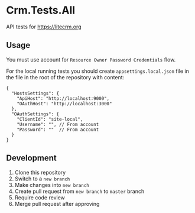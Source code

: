 # Crm.Tests.All

API tests for https://litecrm.org

## Usage
You must use account for `Resource Owner Password Credentials` flow.

For the local running tests you should create `appsettings.local.json` file in the file in the root of the repository with content:
```
{
  "HostsSettings": {
    "ApiHost": "http://localhost:9000",
    "OAuthHost": "http://localhost:3000"
  },
  "OAuthSettings": {
    "ClientId": "site-local",
    "Username": "", // From account
    "Password": ""  // From account
  }
}
```

## Development
1. Clone this repository
2. Switch to a `new branch`
3. Make changes into `new branch`
4. Create pull request from `new branch` to `master` branch
5. Require code review
6. Merge pull request after approving
